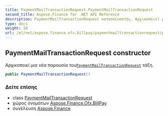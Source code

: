 ```yaml
---
title: PaymentMailTransactionRequest.PaymentMailTransactionRequest
second_title: Aspose.Finance for .NET API Reference
description: PaymentMailTransactionRequest κατασκευαστής. Αρχικοποιεί μια νέα παρουσία τουPaymentMailTransactionRequest τάξη.
type: docs
weight: 10
url: /el/net/aspose.finance.ofx.billpay/paymentmailtransactionrequest/paymentmailtransactionrequest/
---
```

## PaymentMailTransactionRequest constructor

Αρχικοποιεί μια νέα παρουσία του[`PaymentMailTransactionRequest`](../) τάξη.

```csharp
public PaymentMailTransactionRequest()
```

### Δείτε επίσης

* class [PaymentMailTransactionRequest](../)
* χώρος ονομάτων [Aspose.Finance.Ofx.BillPay](../../paymentmailtransactionrequest/)
* συνέλευση [Aspose.Finance](../../../)


